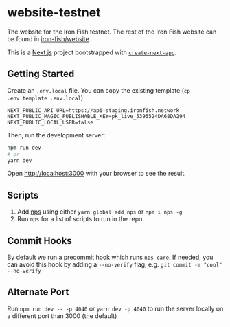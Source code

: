 # website-testnet

The website for the Iron Fish testnet. The rest of the Iron Fish website can be found in [iron-fish/website](https://github.com/iron-fish/website).

This is a [Next.js](https://nextjs.org/) project bootstrapped with [`create-next-app`](https://github.com/vercel/next.js/tree/canary/packages/create-next-app).

## Getting Started

Create an `.env.local` file. You can copy the existing template (`cp .env.template .env.local`)

```
NEXT_PUBLIC_API_URL=https://api-staging.ironfish.network
NEXT_PUBLIC_MAGIC_PUBLISHABLE_KEY=pk_live_5395524DA68DA294
NEXT_PUBLIC_LOCAL_USER=false
```

Then, run the development server:

```bash
npm run dev
# or
yarn dev
```

Open [http://localhost:3000](http://localhost:3000) with your browser to see the result.

## Scripts

1. Add [nps](https://www.npmjs.com/package/nps) using either `yarn global add nps` or `npm i nps -g`
2. Run `nps` for a list of scripts to run in the repo.

## Commit Hooks

By default we run a precommit hook which runs `nps care`.
If needed, you can avoid this hook by adding a `--no-verify` flag, e.g. `git commit -m "cool" --no-verify`

## Alternate Port

Run `npm run dev -- -p 4040` or `yarn dev -p 4040` to run the server locally on a different port than 3000 (the default)
